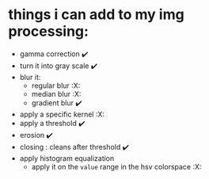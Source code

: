 # things i can add to my img processing:

- gamma correction :heavy_check_mark:
- turn it into gray scale :heavy_check_mark:
- blur it:
  - regular blur :X:
  - median blur :X:
  - gradient blur :heavy_check_mark:
- apply a specific kernel :X:
- apply a threshold :heavy_check_mark:
- erosion :heavy_check_mark:
- closing : cleans after threshold :heavy_check_mark:
- apply histogram equalization 
    - apply it on the `value` range in the hsv colorspace :X:
